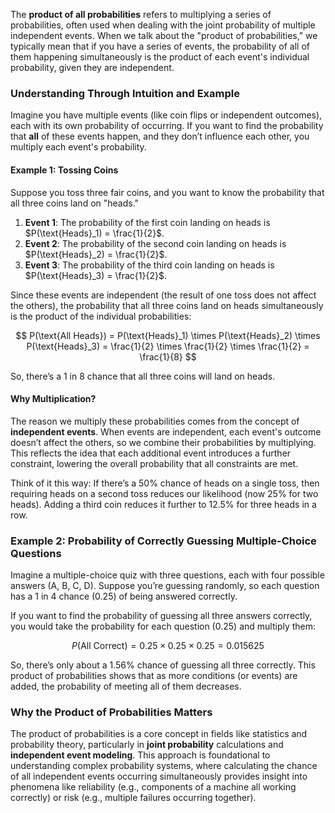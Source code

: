 The **product of all probabilities** refers to multiplying a series of probabilities, often used when dealing with the joint probability of multiple independent events. When we talk about the "product of probabilities," we typically mean that if you have a series of events, the probability of all of them happening simultaneously is the product of each event's individual probability, given they are independent.

### Understanding Through Intuition and Example

Imagine you have multiple events (like coin flips or independent outcomes), each with its own probability of occurring. If you want to find the probability that **all** of these events happen, and they don’t influence each other, you multiply each event's probability.

#### Example 1: Tossing Coins

Suppose you toss three fair coins, and you want to know the probability that all three coins land on "heads."

1. **Event 1**: The probability of the first coin landing on heads is $P(\text{Heads}_1) = \frac{1}{2}$.
2. **Event 2**: The probability of the second coin landing on heads is $P(\text{Heads}_2) = \frac{1}{2}$.
3. **Event 3**: The probability of the third coin landing on heads is $P(\text{Heads}_3) = \frac{1}{2}$.

Since these events are independent (the result of one toss does not affect the others), the probability that all three coins land on heads simultaneously is the product of the individual probabilities:

$$
P(\text{All Heads}) = P(\text{Heads}_1) \times P(\text{Heads}_2) \times P(\text{Heads}_3) = \frac{1}{2} \times \frac{1}{2} \times \frac{1}{2} = \frac{1}{8}
$$

So, there’s a 1 in 8 chance that all three coins will land on heads.

#### Why Multiplication?

The reason we multiply these probabilities comes from the concept of **independent events**. When events are independent, each event's outcome doesn’t affect the others, so we combine their probabilities by multiplying. This reflects the idea that each additional event introduces a further constraint, lowering the overall probability that all constraints are met.

Think of it this way: If there’s a 50% chance of heads on a single toss, then requiring heads on a second toss reduces our likelihood (now 25% for two heads). Adding a third coin reduces it further to 12.5% for three heads in a row.

### Example 2: Probability of Correctly Guessing Multiple-Choice Questions

Imagine a multiple-choice quiz with three questions, each with four possible answers (A, B, C, D). Suppose you’re guessing randomly, so each question has a 1 in 4 chance (0.25) of being answered correctly. 

If you want to find the probability of guessing all three answers correctly, you would take the probability for each question (0.25) and multiply them:

$$
P(\text{All Correct}) = 0.25 \times 0.25 \times 0.25 = 0.015625
$$

So, there’s only about a 1.56% chance of guessing all three correctly. This product of probabilities shows that as more conditions (or events) are added, the probability of meeting all of them decreases.

### Why the Product of Probabilities Matters

The product of probabilities is a core concept in fields like statistics and probability theory, particularly in **joint probability** calculations and **independent event modeling**. This approach is foundational to understanding complex probability systems, where calculating the chance of all independent events occurring simultaneously provides insight into phenomena like reliability (e.g., components of a machine all working correctly) or risk (e.g., multiple failures occurring together).
